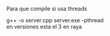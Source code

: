 Para que compile si usa threads<br>

g++ -o server.cpp server.exe -pthread <br>
 en versiones esta el 3 en raya
